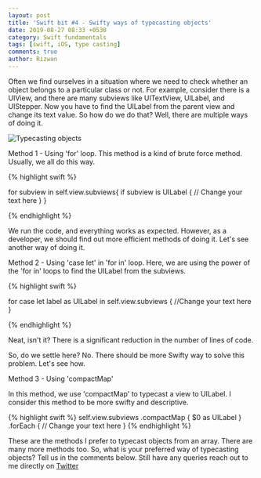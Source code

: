 ```yaml
---
layout: post
title: 'Swift bit #4 - Swifty ways of typecasting objects'
date: 2019-08-27 08:33 +0530
category: Swift fundamentals
tags: [swift, iOS, type casting]
comments: true
author: Rizwan
---
```


Often we find ourselves in a situation where we need to check whether an object belongs to a particular class or not. For example, consider there is a UIView, and there are many subviews like UITextView, UILabel, and UIStepper. Now you have to find the UILabel from the parent view and change its text value. So how do we do that? 
Well, there are multiple ways of doing it. 

![Typecasting objects](/blog/assets/images/swiftbit04.png)


Method 1 - Using 'for' loop.
This method is a kind of brute force method. Usually, we all do this way. 

{% highlight swift %}

for subview in self.view.subviews{
    if subview is UILabel {
       // Change your text here
    }
}

{% endhighlight %}


We run the code, and everything works as expected. However, as a developer, we should find out more efficient methods of doing it. Let's see another way of doing it. 

Method 2 - Using 'case let' in 'for in' loop.
Here, we are using the power of the 'for in' loops to find the UILabel from the subviews.

{% highlight swift %}

for case let label as UILabel in self.view.subviews {
	//Change your text here
}

{% endhighlight %}


Neat, isn't it? There is a significant reduction in the number of lines of code. 

So, do we settle here? No. There should be more Swifty way to solve this problem. Let's see how.

Method 3 - Using 'compactMap'

In this method, we use 'compactMap'  to typecast a view to UILabel. I consider this method to be more swifty and descriptive. 

{% highlight swift %}
self.view.subviews
  .compactMap { $0 as UILabel }
  .forEach { 
	// Change your text here
 }
{% endhighlight %}


These are the methods I prefer to typecast objects from an array. There are many more methods too. So, what is your preferred way of typecasting objects? Tell us in the comments below. Still have any queries reach out to me directly on [Twitter](https://twitter.com/rizwanasifahmed)



